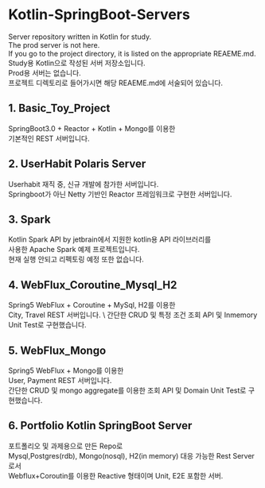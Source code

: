 # Kotlin-SpringBoot-Servers
Server repository written in Kotlin for study. \
The prod server is not here. \
If you go to the project directory, it is listed on the appropriate REAEME.md. \
Study용 Kotlin으로 작성된 서버 저장소입니다. \
Prod용 서버는 없습니다. \
프로젝트 디렉토리로 들어가시면 해당 REAEME.md에 서술되어 있습니다.

## 1. Basic_Toy_Project
SpringBoot3.0 + Reactor + Kotlin + Mongo를 이용한 \
기본적인 REST 서버입니다.

## 2. UserHabit Polaris Server
Userhabit 재직 중, 신규 개발에 참가한 서버입니다. \
Springboot가 아닌 Netty 기반인 Reactor 프레임워크로 구현한 서버입니다.

## 3. Spark
Kotlin Spark API by jetbrain에서 지원한 kotlin용 API 라이브러리를 \
사용한 Apache Spark 예제 프로젝트입니다. \
현재 실행 안되고 리펙토링 예정 또한 없습니다.

## 4. WebFlux_Coroutine_Mysql_H2
Spring5 WebFlux + Coroutine + MySql, H2를 이용한 \
City, Travel REST 서버입니다. \ 
간단한 CRUD 및 특정 조건 조회 API 및 Inmemory Unit Test로 구현했습니다.

## 5. WebFlux_Mongo
Spring5 WebFlux + Mongo를 이용한 \
User, Payment REST 서버입니다. \
간단한 CRUD 및 mongo aggregate를 이용한 조회 API 및 Domain Unit Test로 구현했습니다.

## 6. Portfolio Kotlin SpringBoot Server
포트폴리오 및 과제용으로 만든 Repo로 \
Mysql,Postgres(rdb), Mongo(nosql), H2(in memory) 대응 가능한 Rest Server로서 \
Webflux+Coroutin를 이용한 Reactive 형태이며 Unit, E2E 포함한 서버.
